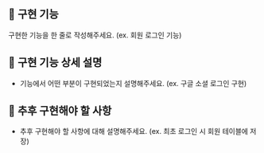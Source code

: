 ## 🌱 구현 기능
구현한 기능을 한 줄로 작성해주세요. (ex. 회원 로그인 기능)

## 🌱 구현 기능 상세 설명
- 기능에서 어떤 부분이 구현되었는지 설명해주세요. (ex. 구글 소셜 로그인 구현)

## 🌱 추후 구현해야 할 사항
- 추후 구현해야 할 사항에 대해 설명해주세요. (ex. 최초 로그인 시 회원 테이블에 저장)